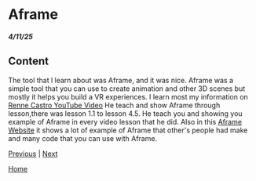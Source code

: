 # Aframe
##### 4/11/25


## Content
The tool that l learn about was Aframe, and it was nice. Aframe was a simple tool that you can use to create animation and other 3D scenes but mostly it helps you build a VR experiences. I learn most my information on [Renne Castro YouTube Video](https://www.youtube.com/playlist?list=PLWkWuhMLkR7D_VSEMkj45NIgF8i2dlUce) He teach and show Aframe through lesson,there was lesson 1.1 to lesson 4.5. He teach you and showing you example of Aframe in every video lesson that he did. Also in this [Aframe Website](https://aframe.io/examples/showcase/webgpu/) it shows a lot of example of Aframe that other's people had make and many code that you can use with Aframe.











[Previous](entry04.md) | [Next](entry06.md)

[Home](../README.md)

